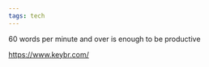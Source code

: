 ```yaml
---
tags: tech
---
```


60 words per minute and over is enough to be productive 

<https://www.keybr.com/>